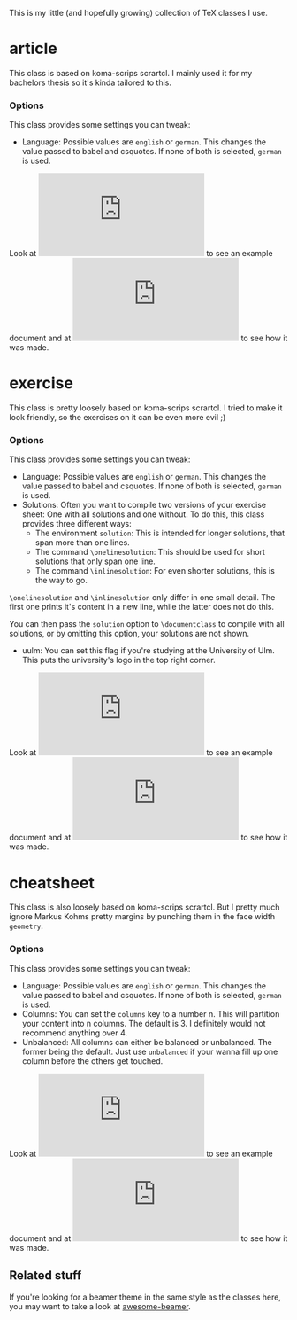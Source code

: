 This is my little (and hopefully growing) collection of TeX classes I use.

# article
This class is based on koma-scrips scrartcl. I mainly used it for my bachelors thesis so it's kinda tailored to this.
### Options
This class provides some settings you can tweak:
- Language: Possible values are `english` or `german`. This changes the value passed to babel and csquotes. If none of both is selected, `german` is used.

Look at ![example.pdf](https://github.com/LukasPietzschmann/tex-classes/blob/master/article/example.pdf) to see an example document and at
![example.tex](https://github.com/LukasPietzschmann/tex-classes/blob/master/article/example.tex) to see how it was made.

# exercise
This class is pretty loosely based on koma-scrips scrartcl. I tried to make it look friendly, so the exercises on it can be even more evil ;)
### Options
This class provides some settings you can tweak:
- Language: Possible values are `english` or `german`. This changes the value passed to babel and csquotes. If none of both is selected, `german` is used.
- Solutions: Often you want to compile two versions of your exercise sheet: One with all solutions and one without. To do this, this class provides three different ways:
	- The environment `solution`: This is intended for longer solutions, that span more than one lines.
	- The command `\onelinesolution`: This should be used for short solutions that only span one line.
	- The command `\inlinesolution`: For even shorter solutions, this is the way to go.

`\onelinesolution` and `\inlinesolution` only differ in one small detail. The first one prints it's content in a new line, while the latter does not do this.

You can then pass the `solution` option to `\documentclass` to compile with all solutions, or by omitting
this option, your solutions are not shown.
- uulm: You can set this flag if you're studying at the University of Ulm. This puts the university's logo in the top right corner.

Look at ![example.pdf](https://github.com/LukasPietzschmann/tex-classes/blob/master/exercise/example.pdf) to see an example document and at
![example.tex](https://github.com/LukasPietzschmann/tex-classes/blob/master/exercise/example.tex) to see how it was made.

# cheatsheet
This class is also loosely based on koma-scrips scrartcl. But I pretty much ignore Markus Kohms pretty margins by punching them in the face
width `geometry`.
### Options
This class provides some settings you can tweak:
- Language: Possible values are `english` or `german`. This changes the value passed to babel and csquotes. If none of both is selected, `german` is used.
- Columns: You can set the `columns` key to a number n. This will partition your content into n columns. The default is 3. I definitely would not recommend anything over 4.
- Unbalanced: All columns can either be balanced or unbalanced. The former being the default. Just use `unbalanced` if your wanna fill up one column before the others get touched.

Look at ![example.pdf](https://github.com/LukasPietzschmann/tex-classes/blob/master/cheatsheet/example.pdf) to see an example document and at
![example.tex](https://github.com/LukasPietzschmann/tex-classes/blob/master/cheatsheet/example.tex) to see how it was made.

## Related stuff
If you're looking for a beamer theme in the same style as the classes here, you may want to take a look at [awesome-beamer](https://github.com/LukasPietzschmann/awesome-beamer).
